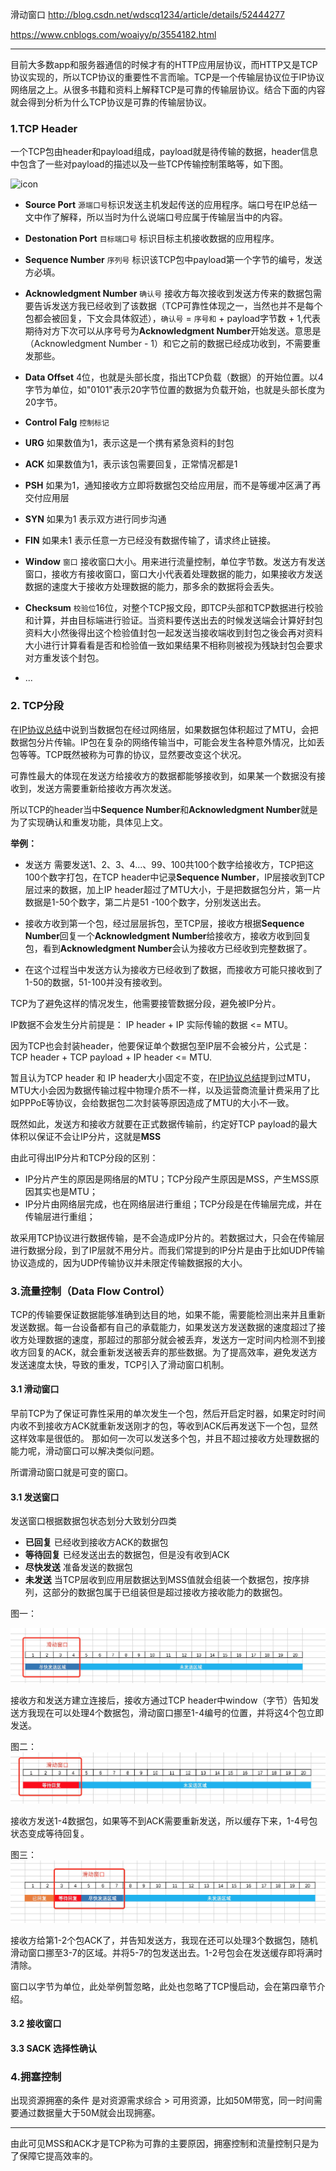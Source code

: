         
滑动窗口  http://blog.csdn.net/wdscq1234/article/details/52444277

https://www.cnblogs.com/woaiyy/p/3554182.html


---------
目前大多数app和服务器通信的时候才有的HTTP应用层协议，而HTTP又是TCP协议实现的，所以TCP协议的重要性不言而喻。TCP是一个传输层协议位于IP协议网络层之上。从很多书籍和资料上解释TCP是可靠的传输层协议。结合下面的内容就会得到分析为什么TCP协议是可靠的传输层协议。

### 1.TCP Header
一个TCP包由header和payload组成，payload就是待传输的数据，header信息中包含了一些对payload的描述以及一些TCP传输控制策略等，如下图。

![icon](http://p.blog.csdn.net/images/p_blog_csdn_net/lpnueg4/EntryImages/20091120/TCP+bit%E5%89%AF%E6%9C%AC.png)


- **Source Port** `源端口号`标识发送主机发起传送的应用程序。端口号在IP总结一文中作了解释，所以当时为什么说端口号应属于传输层当中的内容。
- **Destonation Port** `目标端口号` 标识目标主机接收数据的应用程序。
- **Sequence Number** `序列号` 标识该TCP包中payload第一个字节的编号，发送方必填。
- **Acknowledgment Number** `确认号` 接收方每次接收到发送方传来的数据包需要告诉发送方我已经收到了该数据（TCP可靠性体现之一，当然也并不是每个包都会被回复，下文会具体叙述），`确认号` = `序号和` + payload字节数 + 1,代表期待对方下次可以从序号号为**Acknowledgment Number**开始发送。意思是（Acknowledgment Number - 1）和它之前的数据已经成功收到，不需要重发那些。
- **Data Offset** 4位，也就是头部长度，指出TCP负载（数据）的开始位置。以4字节为单位，如"0101"表示20字节位置的数据为负载开始，也就是头部长度为20字节。
- **Control Falg** `控制标记`
 - **URG** 如果数值为1，表示这是一个携有紧急资料的封包
 - **ACK** 如果数值为1，表示该包需要回复，正常情况都是1
 - **PSH** 如果为1，通知接收方立即将数据包交给应用层，而不是等缓冲区满了再交付应用层
 - **SYN** 如果为1 表示双方进行同步沟通
 - **FIN** 如果未1 表示任意一方已经没有数据传输了，请求终止链接。

- **Window** `窗口` 接收窗口大小。用来进行流量控制，单位字节数。发送方有发送窗口，接收方有接收窗口，窗口大小代表着处理数据的能力，如果接收方发送数据的速度大于接收方处理数据的能力，那多余的数据将会丢失。
- **Checksum** `校验位`16位，对整个TCP报文段，即TCP头部和TCP数据进行校验和计算，并由目标端进行验证。当资料要传送出去的时候发送端会计算好封包资料大小然後得出这个检验值封包一起发送当接收端收到封包之後会再对资料大小进行计算看看是否和检验值一致如果结果不相称则被视为残缺封包会要求对方重发该个封包。
- ...

### 2. TCP分段
在[IP协议总结](https://github.com/sun6boys/Documents/blob/master/1.IP%E5%8D%8F%E8%AE%AE%E6%80%BB%E7%BB%93.md)中说到当数据包在经过网络层，如果数据包体积超过了MTU，会把数据包分片传输。IP包在复杂的网络传输当中，可能会发生各种意外情况，比如丢包等等。TCP既然被称为可靠的协议，显然要改变这个状况。

可靠性最大的体现在发送方给接收方的数据都能够接收到，如果某一个数据没有接收到，发送方需要重新给接收方再次发送。

所以TCP的header当中**Sequence Number**和**Acknowledgment Number**就是为了实现确认和重发功能，具体见上文。

**举例：**

- 发送方 需要发送1、2、3、4...、99、100共100个数字给接收方，TCP把这100个数字打包，在TCP header中记录**Sequence Number**，IP层接收到TCP层过来的数据，加上IP header超过了MTU大小，于是把数据包分片，第一片数据是1-50个数字，第二片是51 -100个数字，分别发送出去。

- 接收方收到第一个包，经过层层拆包，至TCP层，接收方根据**Sequence Number**回复一个**Acknowledgment Number**给接收方，接收方收到回复包，看到**Acknowledgment Number**会认为接收方已经收到完整数据了。

- 在这个过程当中发送方认为接收方已经收到了数据，而接收方可能只接收到了1-50的数据，51-100并没有接收到。

TCP为了避免这样的情况发生，他需要接管数据分段，避免被IP分片。

IP数据不会发生分片前提是： IP header + IP 实际传输的数据 <= MTU。

因为TCP也会封装header，他要保证单个数据包至IP层不会被分片，公式是：TCP header + TCP payload + IP header <= MTU.

暂且认为TCP header 和 IP header大小固定不变，在[IP协议总结](https://github.com/sun6boys/Documents/blob/master/1.IP%E5%8D%8F%E8%AE%AE%E6%80%BB%E7%BB%93.md)提到过MTU，MTU大小会因为数据传输过程中物理介质不一样，以及运营商流量计费采用了比如PPPoE等协议，会给数据包二次封装等原因造成了MTU的大小不一致。

既然如此，发送方和接收方就要在正式数据传输前，约定好TCP payload的最大体积以保证不会让IP分片，这就是**MSS**


由此可得出IP分片和TCP分段的区别：

- IP分片产生的原因是网络层的MTU；TCP分段产生原因是MSS，产生MSS原因其实也是MTU；
- IP分片由网络层完成，也在网络层进行重组；TCP分段是在传输层完成，并在传输层进行重组；

故采用TCP协议进行数据传输，是不会造成IP分片的。若数据过大，只会在传输层进行数据分段，到了IP层就不用分片。而我们常提到的IP分片是由于比如UDP传输协议造成的，因为UDP传输协议并未限定传输数据报的大小。

### 3.流量控制（Data Flow Control）
TCP的传输要保证数据能够准确到达目的地，如果不能，需要能检测出来并且重新发送数据。每一台设备都有自己的承载能力，如果发送方发送数据的速度超过了接收方处理数据的速度，那超过的那部分就会被丢弃，发送方一定时间内检测不到接收方回复的ACK，就会重新发送被丢弃的那些数据。为了提高效率，避免发送方发送速度太快，导致的重发，TCP引入了滑动窗口机制。

#### 3.1 滑动窗口

早前TCP为了保证可靠性采用的单次发生一个包，然后开启定时器，如果定时时间内收不到接收方ACK就重新发送刚才的包，等收到ACK后再发送下一个包，显然这样效率是很低的。 那如何一次可以发送多个包，并且不超过接收方处理数据的能力呢，滑动窗口可以解决类似问题。

所谓滑动窗口就是可变的窗口。

#### 3.1 发送窗口
发送窗口根据数据包状态划分大致划分四类

- **已回复** 已经收到接收方ACK的数据包
- **等待回复** 已经发送出去的数据包，但是没有收到ACK
- **尽快发送** 准备发送的数据包
- **未发送** 当TCP层收到应用层数据达到MSS值就会组装一个数据包，按序排列，这部分的数据包属于已组装但是超过接收方接收能力的数据包。

图一：

![icon](https://github.com/sun6boys/Documents/blob/master/Resources/fasongchuankou1.png?raw=true)

接收方和发送方建立连接后，接收方通过TCP header中window（字节）告知发送方我现在可以处理4个数据包，滑动窗口挪至1-4编号的位置，并将这4个包立即发送。

图二：
![icon](https://github.com/sun6boys/Documents/blob/master/Resources/fasongchuangkou3.png?raw=true)

接收方发送1-4数据包，如果等不到ACK需要重新发送，所以缓存下来，1-4号包状态变成等待回复。

图三：
![icon](https://github.com/sun6boys/Documents/blob/master/Resources/fasongchuangkou2.png?raw=true)

接收方给第1-2个包ACK了，并告知发送方，我现在还可以处理3个数据包，随机滑动窗口挪至3-7的区域。并将5-7的包发送出去。1-2号包会在发送缓存即将满时清除。


窗口以字节为单位，此处举例暂忽略，此处也忽略了TCP慢启动，会在第四章节介绍。


#### 3.2 接收窗口

#### 3.3 SACK 选择性确认

### 4.拥塞控制

出现资源拥塞的条件 是对资源需求综合 > 可用资源，比如50M带宽，同一时间需要通过数据量大于50M就会出现拥塞。

------
由此可见MSS和ACK才是TCP称为可靠的主要原因，拥塞控制和流量控制只是为了保障它提高效率的。
 